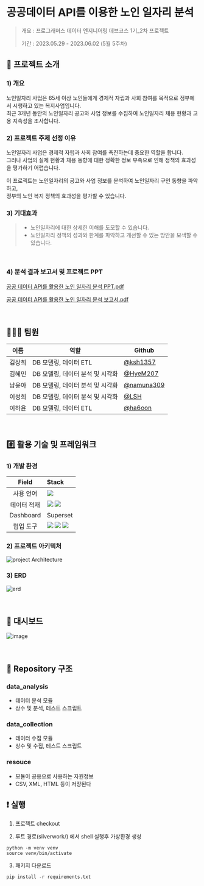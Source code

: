 # 공공데이터 API를 이용한 노인 일자리 분석
> 개요 : 프로그래머스 데이터 엔지니어링 데브코스 1기_2차 프로젝트  
> 
> 기간 : 2023.05.29 - 2023.06.02 (5월 5주차)

## 📑 프로젝트 소개 
### 1) 개요
 노인일자리 사업은 65세 이상 노인들에게 경제적 자립과 사회 참여를 목적으로 정부에서 시행하고 있는 복지사업입니다.   
최근 3개년 동안의 노인일자리 공고와 사업 정보를 수집하여 노인일자리 채용 현황과 고용 지속성을 조사합니다. 
<br> 

### 2) 프로젝트 주제 선정 이유
노인일자리 사업은 경제적 자립과 사회 참여를 촉진하는데 중요한 역할을 합니다.   
그러나 사업의 실제 현황과 채용 동향에 대한 정확한 정보 부족으로 인해 정책의 효과성을 평가하기 어렵습니다.    

이 프로젝트는 노인일자리의 공고와 사업 정보를 분석하여 노인일자리 구인 동향을 파악하고,   
정부의 노인 복지 정책의 효과성을 평가할 수 있습니다.
<br> 

### 3) 기대효과

> - 노인일자리에 대한 상세한 이해를 도모할 수 있습니다. 
> - 노인일자리 정책의 성과와 한계를 파악하고 개선할 수 있는 방안을 모색할 수 있습니다.
<br>

### 4) 분석 결과 보고서 및 프로젝트 PPT
[공공 데이터 API를 활용한 노인 일자리 분석 PPT.pdf](https://github.com/DW-BI-Project/silverwork/files/11725350/API.PPT.pdf)  

[공공 데이터 API를 활용한 노인 일자리 분석 보고서.pdf](https://github.com/DW-BI-Project/silverwork/files/11725351/API.pdf)

<br> 

## 👨‍👨‍👦 팀원 
| 이름 | 역할 | Github| 
|--|---|--|
| 김상희 | DB 모델링, 데이터 ETL | [@ksh1357](https://github.com/ksh1357) | 
| 김혜민 | DB 모델링, 데이터 분석 및 시각화 |  [@HyeM207](https://github.com/HyeM207) |
| 남윤아 | DB 모델링, 데이터 분석 및 시각화 |  [@namuna309](https://github.com/namuna309) |
| 이성희 | DB 모델링, 데이터 분석 및 시각화 |  [@LSH](https://github.com/gracia10) |
| 이하윤 | DB 모델링, 데이터 ETL |  [@ha6oon](https://github.com/ha6oon) |

<br>

## #️⃣ 활용 기술 및 프레임워크
### 1) 개발 환경
| Field | Stack |
|:---:|:---|
| 사용 언어 | <img src="https://img.shields.io/badge/python-3776AB?style=flat&logo=python&logoColor=white"/> |
| 데이터 적재 | <img src="https://img.shields.io/badge/amazons3-569A31?style=flat&logo=amazons3&logoColor=white"/> <img src="https://img.shields.io/badge/snowflake-29B5E8?style=flat&logo=snowflake&logoColor=white"/> |
| Dashboard | Superset |
| 협업 도구 | <img src="https://img.shields.io/badge/github-181717?style=flat&logo=github&logoColor=white"/> <img src="https://img.shields.io/badge/slack-4A154B?style=flat&logo=slack&logoColor=white"/> <img src="https://img.shields.io/badge/googlesheets-34A853?style=flat&logo=googlesheets&logoColor=white"/>|

### 2) 프로젝트 아키텍처 
![project Architecture](https://github.com/DW-BI-Project/silverwork/assets/63229014/44d60cc5-b585-4f5d-99b6-4dfd3329e8e0)
<br> 

### 3) ERD
![erd](https://github.com/DW-BI-Project/silverwork/assets/63229014/64eed44e-82a6-4864-a792-ca2da5fc8e8e)

<br> 

## 📶 대시보드 
![image](https://github.com/DW-BI-Project/silverwork/assets/43624842/e97d513e-5bf9-4cda-94b6-06e2ae4c9bc9)

<br>

## 📌 Repository 구조

### data_analysis
- 데이터 분석 모듈
- 상수 및 분석, 테스트 스크립트

### data_collection
- 데이터 수집 모듈
- 상수 및 수집, 테스트 스크립트

### resouce
- 모듈이 공용으로 사용하는 자원정보
- CSV, XML, HTML 등이 저장된다


## ❗ 실행

1. 프로젝트 checkout

2. 루트 경로(silverwork/) 에서 shell 실행후 가상환경 생성
```
python -m venv venv
source venv/bin/activate
```
3. 패키지 다운로드
```
pip install -r requirements.txt
```
